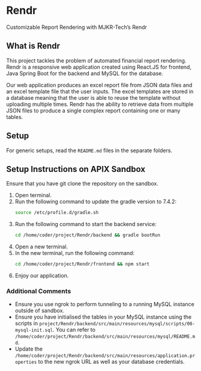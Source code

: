# Rendr

Customizable Report Rendering with MJKR-Tech’s Rendr

## What is Rendr

This project tackles the problem of automated financial report rendering. Rendr is a responsive web application created using React.JS for frontend, Java Spring Boot for the backend and MySQL for the database.

Our web application produces an excel report file from JSON data files and an excel template file that the user inputs. The excel templates are stored in a database meaning that the user is able to reuse the template without uploading multiple times. Rendr has the ability to retrieve data from multiple JSON files to produce a single complex report containing one or many tables.

## Setup

For generic setups, read the `README.md` files in the separate folders.

## Setup Instructions on APIX Sandbox

Ensure that you have git clone the repository on the sandbox.

1. Open terminal.
2. Run the following command to update the gradle version to 7.4.2:
    ``` bash
    source /etc/profile.d/gradle.sh
    ```
3. Run the following command to start the backend service:
    ``` bash
    cd /home/coder/project/Rendr/backend && gradle bootRun
    ```
4. Open a new terminal.
5. In the new terminal, run the following command:
    ``` bash
    cd /home/coder/project/Rendr/frontend && npm start
    ```
6. Enjoy our application.

### Additional Comments

- Ensure you use ngrok to perform tunneling to a running MySQL instance outside of sandbox.
- Ensure you have initialised the tables in your MySQL instance using the scripts in `project/Rendr/backend/src/main/resources/mysql/scripts/00-mysql-init.sql`. You can refer to `/home/coder/project/Rendr/backend/src/main/resources/mysql/README.md`.
- Update the `/home/coder/project/Rendr/backend/src/main/resources/application.properties` to the new ngrok URL as well as your database credentials.
